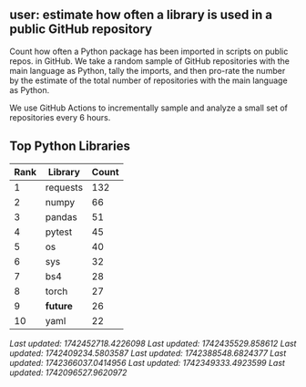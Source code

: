 ## user: estimate how often a library is used in a public GitHub repository

Count how often a Python package has been imported in scripts on public repos. in GitHub. We take a random sample of GitHub repositories with the main language as Python, tally the imports, and then pro-rate the number by the estimate of the total number of repositories with the main language as Python. 

We use GitHub Actions to incrementally sample and analyze a small set of repositories every 6 hours. 




## Top Python Libraries

| Rank | Library | Count |
|------|---------|-------|
| 1 | requests | 132 |
| 2 | numpy | 66 |
| 3 | pandas | 51 |
| 4 | pytest | 45 |
| 5 | os | 40 |
| 6 | sys | 32 |
| 7 | bs4 | 28 |
| 8 | torch | 27 |
| 9 | __future__ | 26 |
| 10 | yaml | 22 |

*Last updated: 1742452718.4226098*
*Last updated: 1742435529.858612*
*Last updated: 1742409234.5803587*
*Last updated: 1742388548.6824377*
*Last updated: 1742366037.0414956*
*Last updated: 1742349333.4923599*
*Last updated: 1742096527.9620972*
